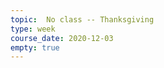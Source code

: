 ```yaml
---
topic:  No class -- Thanksgiving
type: week
course_date: 2020-12-03
empty: true
---
```


<!-- {::options auto_id_prefix="w14-" /}
{: .aside-wrapper}
<span class="highlighter">
[W14 Slides](files/w14.min.pdf){:target="_blank"} (PDF, 266 KB)
</span> -->
